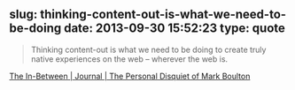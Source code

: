 slug: thinking-content-out-is-what-we-need-to-be-doing
date: 2013-09-30 15:52:23
type: quote
---

> Thinking content-out is what we need to be doing to create truly native experiences on the web – wherever the web is.

[The In-Between | Journal | The Personal Disquiet of Mark Boulton](http://www.markboulton.co.uk/journal/theinbetween)
